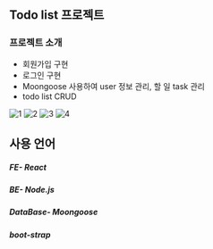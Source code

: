 ## Todo list 프로젝트
### 프로젝트 소개
- 회원가입 구현
- 로그인 구현
- Moongoose 사용하여 user 정보 관리, 할 일 task 관리
- todo list CRUD 

![1](https://github.com/rlaxodn322/todo-list-back/assets/133329997/6bbaa528-948e-4c04-94f8-49941d69fa3e)
![2](https://github.com/rlaxodn322/todo-list-back/assets/133329997/8149e9f5-352d-40e2-9842-a791b54dc157)
![3](https://github.com/rlaxodn322/todo-list-back/assets/133329997/62cc158f-8044-418f-95bb-b15b4875b8f2)
![4](https://github.com/rlaxodn322/todo-list-back/assets/133329997/18274cef-136f-4523-9e02-db8ac57440c9)



## 사용 언어 
##### FE- React
##### BE- Node.js
##### DataBase- Moongoose
##### boot-strap
